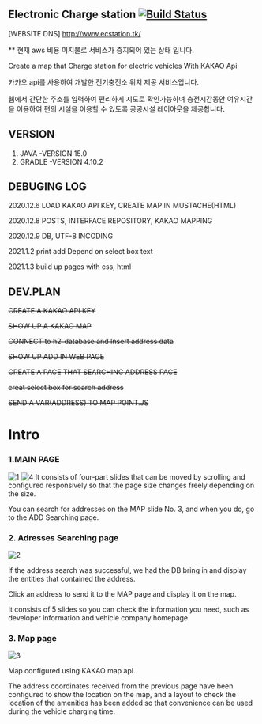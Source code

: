 ## Electronic Charge station [![Build Status](https://travis-ci.org/KIM-JS-95/KAKAOMAP.svg?branch=main)](https://travis-ci.org/KIM-JS-95/KAKAOMAP)

[WEBSITE DNS]  http://www.ecstation.tk/

** 현재 aws 비용 미지불로 서비스가 중지되어 있는 상태 입니다.

Create a map that Charge station for electric vehicles With KAKAO Api

카카오 api를 사용하여 개발한 전기충전소 위치 제공 서비스입니다. 

웹에서 간단한 주소를 입력하여 편리하게 지도로 확인가능하며 충전시간동안 여유시간을 이용하여 편의 시설을 이용할 수 있도록 공공시설 레이아웃을 제공합니다. 

## VERSION
 1. JAVA -VERSION 15.0
 2. GRADLE -VERSION 4.10.2

## DEBUGING LOG
2020.12.6 LOAD KAKAO API KEY, CREATE MAP IN MUSTACHE(HTML)

2020.12.8 POSTS, INTERFACE REPOSITORY, KAKAO MAPPING

2020.12.9 DB, UTF-8 INCODING

2021.1.2 print add Depend on select box text

2021.1.3 build up pages with css, html

## DEV.PLAN
 ~~CREATE A KAKAO API KEY~~

~~SHOW UP A KAKAO MAP~~

~~CONNECT to h2-database and Insert address data~~

~~SHOW UP ADD IN WEB PAGE~~
 
~~CREATE A PAGE THAT SEARCHING ADDRESS PAGE~~

~~creat select box for search address~~

 ~~SEND A VAR(ADDRESS) TO MAP POINT.JS~~


# Intro
### 1.MAIN PAGE
![1](https://user-images.githubusercontent.com/65659478/103516363-c1a72000-4eb3-11eb-98d6-ddb5b29c0d1c.jpg)
![4](https://user-images.githubusercontent.com/65659478/103996407-25478b00-51dd-11eb-8104-5e27c4ae8e24.jpg)
It consists of four-part slides that can be moved by scrolling and configured responsively so that the page size changes freely depending on the size. 

You can search for addresses on the MAP slide No. 3, and when you do, go to the ADD Searching page.




### 2. Adresses Searching page
![2](https://user-images.githubusercontent.com/65659478/103516428-e00d1b80-4eb3-11eb-98af-368e51c7b155.jpg)

If the address search was successful, we had the DB bring in and display the entities that contained the address.

Click an address to send it to the MAP page and display it on the map.

It consists of 5 slides so you can check the information you need, such as developer information and vehicle company homepage.

### 3. Map page
![3](https://user-images.githubusercontent.com/65659478/103516433-e13e4880-4eb3-11eb-985e-75777cbfe3a3.jpg)

Map configured using KAKAO map api.

The address coordinates received from the previous page have been configured to show the location on the map, and a layout to check the location of the amenities has been added so that convenience can be used during the vehicle charging time.
